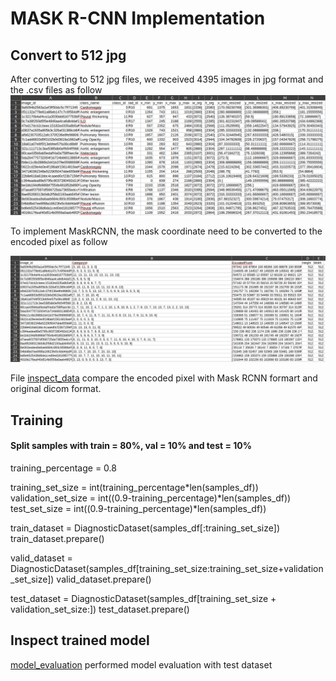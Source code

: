 # MASK R-CNN Implementation

## Convert to 512 jpg
After converting to 512 jpg files, we received 4395 images in jpg format and the .csv files as follow
![org](figures/512_org.png)

To implement MaskRCNN, the mask coordinate need to be converted to the encoded pixel as follow

![encoded](figures/512_encoded.png)

File [inspect_data](inspect_data.ipynb) compare the encoded pixel with Mask RCNN formart and original dicom format.

## Training 

#### Split samples with train = 80%, val = 10% and test = 10%
training_percentage = 0.8

training_set_size = int(training_percentage*len(samples_df))
validation_set_size = int((0.9-training_percentage)*len(samples_df))
test_set_size = int((0.9-training_percentage)*len(samples_df))

train_dataset = DiagnosticDataset(samples_df[:training_set_size])
train_dataset.prepare()

valid_dataset = DiagnosticDataset(samples_df[training_set_size:training_set_size+validation_set_size])
valid_dataset.prepare()

test_dataset = DiagnosticDataset(samples_df[training_set_size + validation_set_size:])
test_dataset.prepare()

## Inspect trained model

[model_evaluation](model_evaluation.ipynb) performed model evaluation with test dataset

